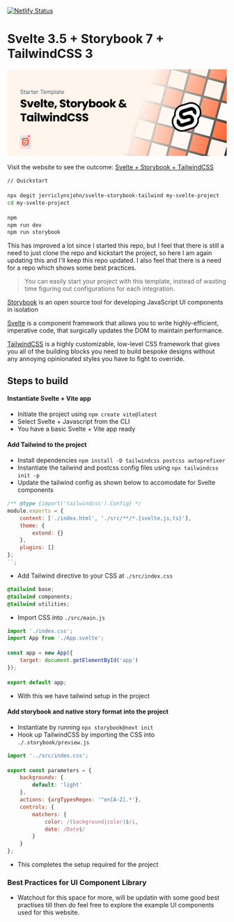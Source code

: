[![Netlify Status](https://api.netlify.com/api/v1/badges/b4aa4a04-e097-4067-87ec-9a6681335673/deploy-status)](https://app.netlify.com/sites/svelte-tailwindcss-storybook/deploys)
# Svelte 3.5 + Storybook 7 + TailwindCSS 3

![Svelte, Storybook & Tailwind](src/assets/social.jpg)

Visit the website to see the outcome: [Svelte + Storybook + TailwindCSS](https://sst.sveltehub.dev)

```bash
// Quickstart

npx degit jerriclynsjohn/svelte-storybook-tailwind my-svelte-project
cd my-svelte-project

npm
npm run dev
npm run storybook
```

This has improved a lot since I started this repo, but I feel that there is still a need to just clone the repo and kickstart the project, so here I am again updating this and I'll keep this repo updated. I also feel that there is a need for a repo which shows some best practices.

> You can easily start your project with this template, instead of wasting time figuring out configurations for each integration.

[Storybook](https://storybook.js.org/) is an open source tool for developing JavaScript UI components in isolation

[Svelte](https://svelte.dev/) is a component framework that allows you to write highly-efficient, imperative code, that surgically updates the DOM to maintain performance.

[TailwindCSS](https://tailwindcss.com/) is a highly customizable, low-level CSS framework that gives you all of the building blocks you need to build bespoke designs without any annoying opinionated styles you have to fight to override.

## Steps to build

#### Instantiate Svelte + Vite app

-   Initiate the project using `npm create vite@latest`
-   Select Svelte + Javascript from the CLI
-   You have a basic Svelte + Vite app ready

#### Add Tailwind to the project

-   Install dependencies `npm install -D tailwindcss postcss autoprefixer`
-   Instantiate the tailwind and postcss config files using `npx tailwindcss init -p`
-   Update the tailwind config as shown below to accomodate for Svelte components

```js
/** @type {import('tailwindcss').Config} */
module.exports = {
    content: ['./index.html', './src/**/*.{svelte,js,ts}'],
    theme: {
        extend: {}
    },
    plugins: []
};
``;
```

-   Add Tailwind directive to your CSS at `./src/index.css`

```css
@tailwind base;
@tailwind components;
@tailwind utilities;
```

-   Import CSS into `./src/main.js`

```js
import './index.css';
import App from './App.svelte';

const app = new App({
    target: document.getElementById('app')
});

export default app;
```

-   With this we have tailwind setup in the project

#### Add storybook and native story format into the project

-   Instantiate by running `npx storybook@next init`
-   Hook up TailwindCSS by importing the CSS into `./.storybook/preview.js`

```js
import '../src/index.css';

export const parameters = {
    backgrounds: {
        default: 'light'
    },
    actions: {argTypesRegex: '^on[A-Z].*'},
    controls: {
        matchers: {
            color: /(background|color)$/i,
            date: /Date$/
        }
    }
};
```

-   This completes the setup required for the project

### Best Practices for UI Component Library

-   Watchout for this space for more, will be updatin with some good best practises till then do feel free to explore the example UI components used for this website.
